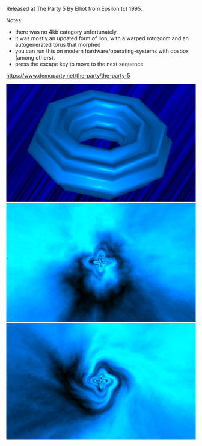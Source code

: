 Released at The Party 5
By Elliot from Epsilon (c) 1995.

Notes:
- there was no 4kb category unfortunately.
- it was mostly an updated form of lion, with a warped rotozoom and an autogenerated torus that morphed
- you can run this on modern hardware/operating-systems with dosbox (among others).
- press the escape key to move to the next sequence

https://www.demoparty.net/the-party/the-party-5

![torus](./assets/torus.png)
![rotozoom](./assets/rotozoom.png)
![rotowarp](./assets/rotowarp.png)
